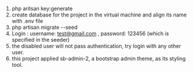 1. php aritsan key:generate
2. create database for the project in the virtual machine and align its name with .env file
3. php artisan migrate --seed
4. Login : username: test@gmail.com , password: 123456 (which is specified in the seeder)
5. the disabled user will not pass authentication, try login with any other user.
6. this project applied sb-admin-2, a bootstrap admin theme, as its styling tool.
